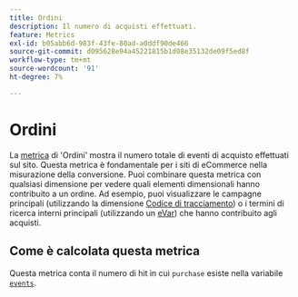 ```yaml
---
title: Ordini
description: Il numero di acquisti effettuati.
feature: Metrics
exl-id: b05abb6d-983f-43fe-80ad-a0ddf90de466
source-git-commit: d095628e94a45221815b1d08e35132de09f5ed8f
workflow-type: tm+mt
source-wordcount: '91'
ht-degree: 7%

---
```


# Ordini

La [metrica](overview.md) di &#39;Ordini&#39; mostra il numero totale di eventi di acquisto effettuati sul sito. Questa metrica è fondamentale per i siti di eCommerce nella misurazione della conversione. Puoi combinare questa metrica con qualsiasi dimensione per vedere quali elementi dimensionali hanno contribuito a un ordine. Ad esempio, puoi visualizzare le campagne principali (utilizzando la dimensione [Codice di tracciamento](../dimensions/tracking-code.md)) o i termini di ricerca interni principali (utilizzando un [eVar](../dimensions/evar.md)) che hanno contribuito agli acquisti.

## Come è calcolata questa metrica

Questa metrica conta il numero di hit in cui `purchase` esiste nella variabile [`events`](/help/implement/vars/page-vars/events/events-overview.md).
